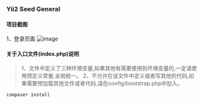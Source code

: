 ### Yii2 Seed General


#### 项目截图
1、登录页面
![image](https://github.com/Talkyunyun/Yii2-seed-general/blob/master/doc/img/login.png?raw=true)



#### 关于入口文件(index.php)说明
> 1、文件中定义了三种环境变量,如果其他有需要使用到环境变量的,一定请使用预定义常量,全局统一。
 2、不允许在该文件中定义或者写其他的代码,如果需要预加载其他文件或者代码,请在config/bootstrap.php中加入。
 
 
 ```
 composer install
 ```
